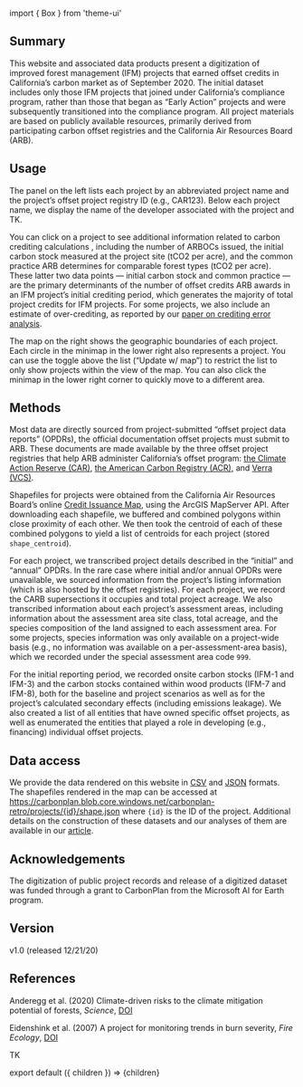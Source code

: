import { Box } from 'theme-ui'

## Summary

This website and associated data products present a digitization of improved forest management (IFM) projects that earned offset credits in California’s carbon market as of September 2020. The initial dataset includes only those IFM projects that joined under California’s compliance program, rather than those that began as “Early Action” projects and were subsequently transitioned into the compliance program. All project materials are based on publicly available resources, primarily derived from participating carbon offset registries and the California Air Resources Board (ARB).

## Usage

The panel on the left lists each project by an abbreviated project name and the project’s offset project registry ID (e.g., CAR123). Below each project name, we display the name of the developer associated with the project and TK.

You can click on a project to see additional information related to carbon crediting calculations , including the number of ARBOCs issued, the initial carbon stock measured at the project site (tCO2 per acre), and the common practice ARB determines for comparable forest types (tCO2 per acre). These latter two data points — initial carbon stock and common practice — are the primary determinants of the number of offset credits ARB awards in an IFM project’s initial crediting period, which generates the majority of total project credits for IFM projects. For some projects, we also include an estimate of over-crediting, as reported by our [paper on crediting error analysis](https://carbonplan.org/research/forest-offsets-explainer).

The map on the right shows the geographic boundaries of each project. Each circle in the minimap in the lower right also represents a project. You can use the toggle above the list (“Update w/ map”) to restrict the list to only show projects within the view of the map. You can also click the minimap in the lower right corner to quickly move to a different area.

## Methods

Most data are directly sourced from project-submitted “offset project data reports” (OPDRs), the official documentation offset projects must submit to ARB. These documents are made available by the three offset project registries that help ARB administer California’s offset program: [the Climate Action Reserve (CAR)](https://thereserve2.apx.com/myModule/rpt/myrpt.asp?r=111), [the American Carbon Registry (ACR)](https://acr2.apx.com/myModule/rpt/myrpt.asp?r=111), and [Verra (VCS)](https://registry.verra.org/app/search/CA_OPR).

Shapefiles for projects were obtained from the California Air Resources Board’s online [Credit Issuance Map](https://webmaps.arb.ca.gov/ARBOCIssuanceMap/), using the ArcGIS MapServer API. After downloading each shapefile, we buffered and combined polygons within close proximity of each other. We then took the centroid of each of these combined polygons to yield a list of centroids for each project (stored `shape_centroid`).

For each project, we transcribed project details described in the “initial” and “annual” OPDRs. In the rare case where initial and/or annual OPDRs were unavailable, we sourced information from the project’s listing information (which is also hosted by the offset registries). For each project, we record the CARB supersections it occupies and total project acreage. We also transcribed information about each project’s assessment areas, including information about the assessment area site class, total acreage, and the species composition of the land assigned to each assessment area. For some projects, species information was only available on a project-wide basis (e.g., no information was available on a per-assessment-area basis), which we recorded under the special assessment area code `999`.

For the initial reporting period, we recorded onsite carbon stocks (IFM-1 and IFM-3) and the carbon stocks contained within wood products (IFM-7 and IFM-8), both for the baseline and project scenarios as well as for the project’s calculated secondary effects (including emissions leakage). We also created a list of all entities that have owned specific offset projects, as well as enumerated the entities that played a role in developing (e.g., financing) individual offset projects.

## Data access

We provide the data rendered on this website in [CSV](https://carbonplan.blob.core.windows.net/carbonplan-retro/projects/retro-db-light-v1.0.csv) and [JSON](https://carbonplan.blob.core.windows.net/carbonplan-retro/projects/retro-db-light-v1.0.json) formats. The shapefiles rendered in the map can be accessed at https://carbonplan.blob.core.windows.net/carbonplan-retro/projects/{id}/shape.json where `{id}` is the ID of the project. Additional details on the construction of these datasets and our analyses of them are available in our [article](https://carbonplan.org/research/forest-offsets-explainer).

## Acknowledgements

The digitization of public project records and release of a digitized dataset was funded through a grant to CarbonPlan from the Microsoft AI for Earth program.

## Version

v1.0 (released 12/21/20)

## References

Anderegg et al. (2020) Climate-driven risks to the climate mitigation potential of forests, _Science_, [DOI](https://doi.org/10.1126/science.aaz7005)

Eidenshink et al. (2007) A project for monitoring trends in burn severity, _Fire Ecology_, [DOI](https://doi.org/10.4996/fireecology.0301003)

TK

export default ({ children }) => <Box>{children}</Box>
